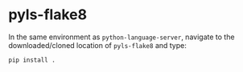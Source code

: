 # pyls-flake8

In the same environment as `python-language-server`, navigate to the 
downloaded/cloned location of `pyls-flake8` and type:

```shell
pip install .
```
